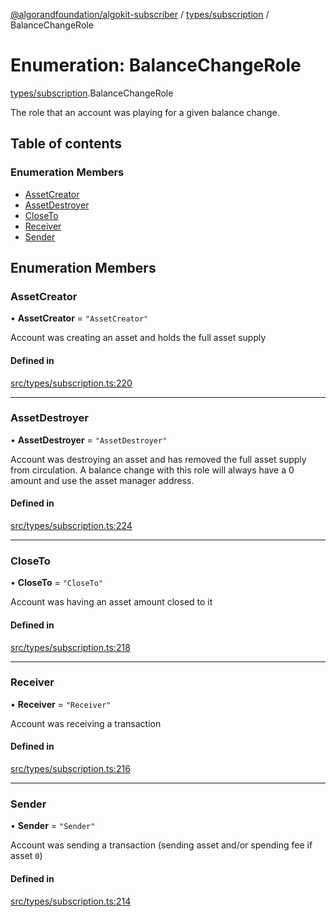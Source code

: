 [@algorandfoundation/algokit-subscriber](../README.md) / [types/subscription](../modules/types_subscription.md) / BalanceChangeRole

# Enumeration: BalanceChangeRole

[types/subscription](../modules/types_subscription.md).BalanceChangeRole

The role that an account was playing for a given balance change.

## Table of contents

### Enumeration Members

- [AssetCreator](types_subscription.BalanceChangeRole.md#assetcreator)
- [AssetDestroyer](types_subscription.BalanceChangeRole.md#assetdestroyer)
- [CloseTo](types_subscription.BalanceChangeRole.md#closeto)
- [Receiver](types_subscription.BalanceChangeRole.md#receiver)
- [Sender](types_subscription.BalanceChangeRole.md#sender)

## Enumeration Members

### AssetCreator

• **AssetCreator** = ``"AssetCreator"``

Account was creating an asset and holds the full asset supply

#### Defined in

[src/types/subscription.ts:220](https://github.com/lempira/algokit-subscriber-ts/blob/main/src/types/subscription.ts#L220)

___

### AssetDestroyer

• **AssetDestroyer** = ``"AssetDestroyer"``

Account was destroying an asset and has removed the full asset supply from circulation.
A balance change with this role will always have a 0 amount and use the asset manager address.

#### Defined in

[src/types/subscription.ts:224](https://github.com/lempira/algokit-subscriber-ts/blob/main/src/types/subscription.ts#L224)

___

### CloseTo

• **CloseTo** = ``"CloseTo"``

Account was having an asset amount closed to it

#### Defined in

[src/types/subscription.ts:218](https://github.com/lempira/algokit-subscriber-ts/blob/main/src/types/subscription.ts#L218)

___

### Receiver

• **Receiver** = ``"Receiver"``

Account was receiving a transaction

#### Defined in

[src/types/subscription.ts:216](https://github.com/lempira/algokit-subscriber-ts/blob/main/src/types/subscription.ts#L216)

___

### Sender

• **Sender** = ``"Sender"``

Account was sending a transaction (sending asset and/or spending fee if asset `0`)

#### Defined in

[src/types/subscription.ts:214](https://github.com/lempira/algokit-subscriber-ts/blob/main/src/types/subscription.ts#L214)
